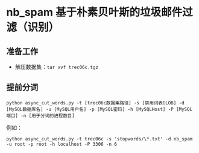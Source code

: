 # nb_spam 基于朴素贝叶斯的垃圾邮件过滤（识别）

## 准备工作
- 解压数据集：`tar xvf trec06c.tgz`

## 提前分词
```shell
python async_cut_words.py -t [trec06c数据集路径] -s [禁用词表GLOB] -d [MySQL数据库名] -u [MySQL用户名] -p [MySQL密码] -h [MySQLHost] -P [MySQL端口] -n [用于分词的进程数目]
```
例如：
```shell
python async_cut_words.py -t trec06c -s 'stopwords/\*.txt' -d nb_spam -u root -p root -h localhost -P 3306 -n 6
```